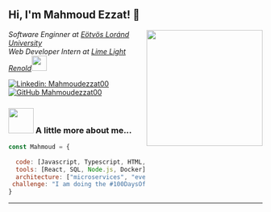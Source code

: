 <h2> Hi, I'm Mahmoud Ezzat! 👋 </h2>
<img align='right' src="https://media.giphy.com/media/KE5qyapWk5nT4hi1Cg/giphy.gif" width="230">
<p><em>Software Enginner at <a href="https://www.elte.hu/">Eötvös Loránd University</a></br>Web Developer Intern at <a href="https://limelightr.org/">Lime Light Renold</a><img src="https://media.giphy.com/media/WUlplcMpOCEmTGBtBW/giphy.gif" width="30"> 
</em></p>

[![Linkedin: Mahmoudezzat00](https://img.shields.io/badge/-thaianebraga-blue?style=flat-square&logo=Linkedin&logoColor=white&link=https://www.linkedin.com/in/thaianebraga/)](www.linkedin.com/in/mahmoud-ezzat-275947234)
[![GitHub Mahmoudezzat00](https://img.shields.io/github/followers/mahmoudezzat00?label=follow&style=social)](https://github.com/Mahmoudezzat00)


### <img src="https://media.giphy.com/media/VgCDAzcKvsR6OM0uWg/giphy.gif" width="50"> A little more about me...  

```javascript
const Mahmoud = {
  
  code: [Javascript, Typescript, HTML, CSS, Python, Java],
  tools: [React, SQL, Node.js, Docker],
  architecture: ["microservices", "event-driven", "design system pattern"],
 challenge: "I am doing the #100DaysOfCode challenge focused on react and typescript"
}
```

<!-- 
<img src="https://media.giphy.com/media/LnQjpWaON8nhr21vNW/giphy.gif" width="60"> <em><b>I love connecting with different people</b> so if you want to say <b>hi, I'll be happy to meet you more!</b> :)</em>
```
-->
---
